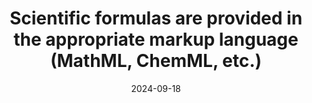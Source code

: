 ---
N: 
Rubrique: 
title: Scientific formulas are provided in the appropriate markup language (MathML, ChemML, etc.) 
abstract: 
categories: ["Contents"]
agrege: O0000-E081
opquast: '0000'
indiceebook: '81'
description: "Rule n° 081"
before: "080"
weight: "081"
after: "082"
actif: '1'
layout: rules
date: 2024-09-18
tags: ["", ""]
objectif: ["", ""]
Meo: [""]
Controle: [""
]
Source: ["SNE"]
Referentiel: [""]
Steps: ["", ""]
---